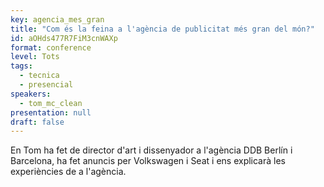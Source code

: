 ```yaml
---
key: agencia_mes_gran
title: "Com és la feina a l'agència de publicitat més gran del món?"
id: aOHds477R7FiM3cnWAXp
format: conference
level: Tots
tags:
  - tecnica
  - presencial
speakers:
  - tom_mc_clean
presentation: null
draft: false
---
```


En Tom ha fet de director d'art i dissenyador a l'agència DDB Berlín i Barcelona, ha fet anuncis per Volkswagen i Seat i ens explicarà les experiències de a l'agència. 
